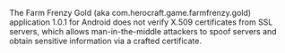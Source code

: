 The Farm Frenzy Gold (aka com.herocraft.game.farmfrenzy.gold) application 1.0.1 for Android does not verify X.509 certificates from SSL servers, which allows man-in-the-middle attackers to spoof servers and obtain sensitive information via a crafted certificate.
